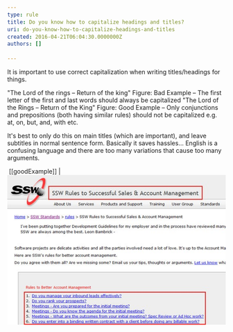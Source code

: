 ```yaml
---
type: rule
title: Do you know how to capitalize headings and titles?
uri: do-you-know-how-to-capitalize-headings-and-titles
created: 2016-04-21T06:04:30.0000000Z
authors: []

---
```


​It is important to use correct capitalization when writing titles/headings for things.

"The Lord of the rings – Return of the king"
Figure: Bad Example – The first letter of the first and last words should always be capitalized
"The Lord of the Rings – Return of the King"
Figure: Good Example – Only conjunctions and prepositions (both having similar rules) should not be capitalized e.g. at, on, but, and, with etc.​​
 
​It's best to only do this on main titles (which are important), and leave subtitles in normal sentence form. Basically it saves hassles... English is a confusing language and there are too many variations that cause too many arguments.​

​
[[goodExample]]
| ![ Good Example - the main title has capitalization and the sub-titles don't​](good-example-of-capitalizing-titles.jpg)
